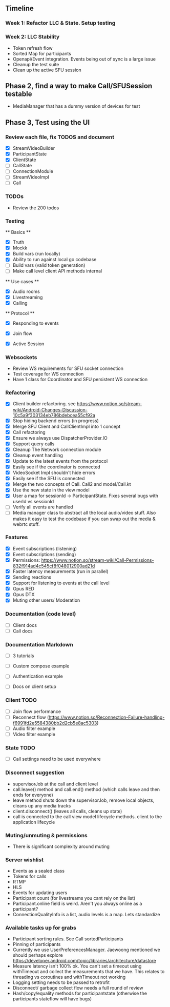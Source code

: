 
## Timeline

### Week 1: Refactor LLC & State. Setup testing
### Week 2: LLC Stability

- Token refresh flow
- Sorted Map for participants
- Openapi/Event integration. Events being out of sync is a large issue
- Cleanup the test suite
- Clean up the active SFU session

## Phase 2, find a way to make Call/SFUSession testable

- MediaManager that has a dummy version of devices for test

## Phase 3, Test using the UI




### Review each file, fix TODOS and document

- [X] StreamVideoBuilder
- [X] ParticipantState
- [X] ClientState
- [ ] CallState
- [ ] ConnectionModule
- [ ] StreamVideoImpl
- [ ] Call

### TODOs

- Review the 200 todos

### Testing

** Basics **
- [X] Truth
- [X] Mockk
- [X] Build vars (run locally)
- [X] Ability to run against local go codebase
- [ ] Build vars (valid token generation)
- [ ] Make call level client API methods internal

** Use cases **

- [X] Audio rooms
- [X] Livestreaming
- [X] Calling

** Protocol **

- [X] Responding to events
- [X] Join flow
- [X] Active Session


### Websockets

- Review WS requirements for SFU socket connection
- Test coverage for WS connection
- Have 1 class for Coordinator and SFU persistent WS connection

### Refactoring

- [X] Client builder refactoring. see https://www.notion.so/stream-wiki/Android-Changes-Discussion-10c5a9f303134eb786bdebcea55cf92a
- [X] Stop hiding backend errors (in progress)
- [X] Merge SFU Client and CallClientImpl into 1 concept
- [X] Call refactoring
- [X] Ensure we always use DispatcherProvider.IO
- [X] Support query calls
- [X] Cleanup The Network connection module
- [X] Cleanup event handling
- [X] Update to the latest events from the protocol
- [X] Easily see if the coordinator is connected
- [X] VideoSocket Impl shouldn't hide errors
- [X] Easily see if the SFU is connected
- [X] Merge the two concepts of Call. Call2 and model/Call.kt
- [X] Use the new state in the view model
- [X] User a map for sessionId -> ParticipantState. Fixes several bugs with userId vs sessionId
- [ ] Verify all events are handled
- [ ] Media manager class to abstract all the local audio/video stuff. Also makes it easy to test the codebase if you can swap out the media & webrtc stuff.

### Features

- [X] Event subscriptions (listening)
- [X] Event subscriptions (sending)
- [X] Permissions: https://www.notion.so/stream-wiki/Call-Permissions-832f914ad4c545cf8f048012900ad21d
- [X] Faster latency measurements (run in parallel)
- [X] Sending reactions
- [X] Support for listening to events at the call level
- [X] Opus RED
- [X] Opus DTX
- [X] Muting other users/ Moderation

### Documentation (code level)

- [ ] Client docs
- [ ] Call docs

### Documentation Markdown

- [ ] 3 tutorials
- [ ] Custom compose example
- [ ] Authentication example
- [ ] Docs on client setup


### Client TODO

- [ ] Join flow performance
- [ ] Reconnect flow (https://www.notion.so/Reconnection-Failure-handling-f6991fd2e5584380bb2d2cb5e8ac5303)
- [ ] Audio filter example
- [ ] Video filter example

### State TODO

- [ ] Call settings need to be used everywhere

### Disconnect suggestion

- supervisorJob at the call and client level
- call.leave() method and call.end() method (which calls leave and then ends for everyone)
- leave method shuts down the supervisorJob, remove local objects, cleans up any media tracks
- client.disconnect() (leaves all calls, cleans up state)
- call is connected to the call view model lifecycle methods. client to the application lifecycle

### Muting/unmuting & permissions

- There is significant complexity around muting

### Server wishlist

- Events as a sealed class
- Tokens for calls
- RTMP
- HLS
- Events for updating users
- Participant count (for livestreams you cant rely on the list)
- Participant.online field is weird. Aren't you always online as a participant?
- ConnectionQualityInfo is a list, audio levels is a map. Lets standardize

### Available tasks up for grabs

- Participant sorting rules. See Call sortedParticipants
- Pinning of participants
- Currently we use UserPreferencesManager. Jaewoong mentioned we should perhaps explore https://developer.android.com/topic/libraries/architecture/datastore
- Measure latency isn't 100% ok. You can't set a timeout using withTimeout and collect the measurements that we have. This relates to threading vs coroutines and withTimeout not working
- Logging setting needs to be passed to retrofit
- Disconnect/ garbage collect flow needs a full round of review
- Hash/copy/equality methods for participantstate (otherwise the participants stateflow will have bugs)
